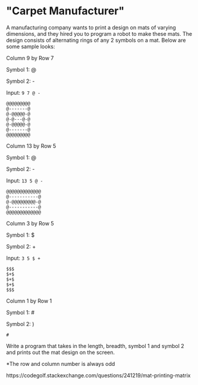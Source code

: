 # "Carpet Manufacturer" 

<div class="s-prose js-post-body" itemprop="text">
                
<p>A manufacturing company wants to print a design on mats of varying dimensions, and they hired you to program a robot to make these mats. The design consists of alternating rings of any 2 symbols on a mat. Below are some sample looks:</p>
<p>Column 9 by Row 7</p>
<p>Symbol 1: @</p>
<p>Symbol 2: -</p>
<p>Input: <code>9 7 @ -</code></p>
<pre><code>@@@@@@@@@
@-------@
@-@@@@@-@
@-@---@-@
@-@@@@@-@
@-------@
@@@@@@@@@
</code></pre>
<p>Column 13 by Row 5</p>
<p>Symbol 1: @</p>
<p>Symbol 2: -</p>
<p>Input: <code>13 5 @ -</code></p>
<pre><code>@@@@@@@@@@@@@
@-----------@
@-@@@@@@@@@-@
@-----------@
@@@@@@@@@@@@@
</code></pre>
<p>Column 3 by Row 5</p>
<p>Symbol 1: $</p>
<p>Symbol 2: +</p>
<p>Input: <code>3 5 $ +</code></p>
<pre><code>$$$
$+$
$+$
$+$
$$$
</code></pre>
<p>Column 1 by Row 1</p>
<p>Symbol 1: #</p>
<p>Symbol 2: )</p>
<pre><code>#
</code></pre>
<p>Write a program that takes in the length, breadth, symbol 1 and symbol 2 and prints out the mat design on the screen.</p>
<p>*The row and column number is always odd</p>
<p>https://codegolf.stackexchange.com/questions/241219/mat-printing-matrix</p>
    </div>
